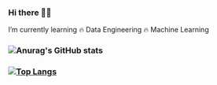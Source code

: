 ### Hi there 👋🤗

I’m currently learning 
🔥 Data Engineering 
🔥 Machine Learning

### ![Anurag's GitHub stats](https://github-readme-stats.vercel.app/api?username=richeberry&show_icons=true&theme=radical)

### [![Top Langs](https://github-readme-stats.vercel.app/api/top-langs/?username=richeberry)](https://github.com/richeberry/github-readme-stats)



<!--
**richeberry/richeberry** is a ✨ _special_ ✨ repository because its `README.md` (this file) appears on your GitHub profile.


Here are some ideas to get you started:

- 🔭 I’m currently working on ...
- 🌱 I’m currently learning ...
- 👯 I’m looking to collaborate on ...
- 🤔 I’m looking for help with ...
- 💬 Ask me about ...
- 📫 How to reach me: ...
- 😄 Pronouns: ...
- ⚡ Fun fact: ...
-->
